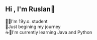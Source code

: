 ## Hi , I'm Ruslan👋

 🧑‍🎓I'm 19y.o. student<br/>
 💁Just begining my journey<br/> 
 ☕️🐍I'm currently learning Java and Python<br/>
